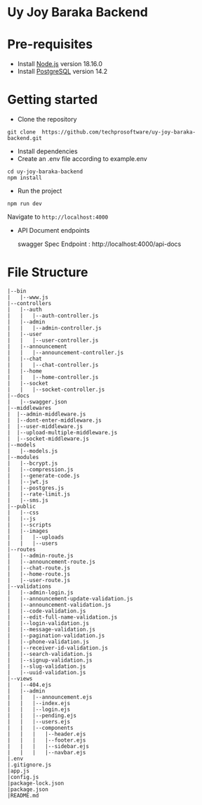 # Uy Joy Baraka Backend

# Pre-requisites
- Install [Node.js](https://nodejs.org/en/) version 18.16.0
- Install [PostgreSQL](https://www.postgresql.org/download/) version 14.2

# Getting started
- Clone the repository
```
git clone  https://github.com/techprosoftware/uy-joy-baraka-backend.git
```
- Install dependencies
- Create an .env file according to example.env
```
cd uy-joy-baraka-backend
npm install
```
- Run the project
```
npm run dev
```
Navigate to `http://localhost:4000`

- API Document endpoints

  swagger Spec Endpoint : http://localhost:4000/api-docs

# File Structure
```
|--bin
|   |--www.js
|--controllers
|   |--auth
|   |   |--auth-controller.js
|   |--admin
|   |   |--admin-controller.js
|   |--user
|   |   |--user-controller.js
|   |--announcement
|   |   |--announcement-controller.js
|   |--chat
|   |   |--chat-controller.js
|   |--home
|   |   |--home-controller.js
|   |--socket
|   |   |--socket-controller.js
|--docs
|   |--swagger.json
|--middlewares
|  |--admin-middleware.js
|  |--dont-enter-middleware.js
|  |--user-middleware.js
|  |--upload-multiple-middleware.js
|  |--socket-middleware.js
|--models
|   |--models.js
|--modules
|   |--bcrypt.js
|   |--compression.js
|   |--generate-code.js
|   |--jwt.js
|   |--postgres.js
|   |--rate-limit.js
|   |--sms.js
|--public
|   |--css
|   |--js
|   |--scripts
|   |--images
|   |   |--uploads
|   |   |--users
|--routes
|   |--admin-route.js
|   |--announcement-route.js
|   |--chat-route.js
|   |--home-route.js
|   |--user-route.js
|--validations
|   |--admin-login.js
|   |--announcement-update-validation.js
|   |--announcement-validation.js
|   |--code-validation.js
|   |--edit-full-name-validation.js
|   |--login-validation.js
|   |--message-validation.js
|   |--pagination-validation.js
|   |--phone-validation.js
|   |--receiver-id-validation.js
|   |--search-validation.js
|   |--signup-validation.js
|   |--slug-validation.js
|   |--uuid-validation.js
|--views
|   |--404.ejs
|   |--admin
|   |   |--announcement.ejs
|   |   |--index.ejs
|   |   |--login.ejs
|   |   |--pending.ejs
|   |   |--users.ejs
|   |   |--components
|   |   |   |--header.ejs
|   |   |   |--footer.ejs
|   |   |   |--sidebar.ejs
|   |   |   |--navbar.ejs
|.env
|.gitignore.js
|app.js
|config.js
|package-lock.json
|package.json
|README.md
```


